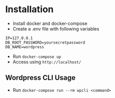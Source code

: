 # Installation

- Install docker and docker-compose
- Create a .env file with following variables

```
IP=127.0.0.1
DB_ROOT_PASSWORD=yoursecretpassword
DB_NAME=wordpress
```

- Run `docker-compose up`
- Access using `http://localhost/`

## Wordpress CLI Usage

- Run `docker-compose run --rm wpcli <command>`
